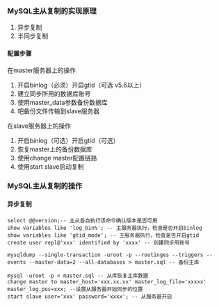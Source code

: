 ### MySQL主从复制的实现原理

1. 异步复制
2. 半同步复制

#### 配置步骤

在master服务器上的操作

1. 开启binlog（必须）开启gtid（可选 v5.6以上）
2. 建立同步所用的数据库账号
3. 使用master_data参数备份数据库
4. 吧备份文件传输到slave服务器

在slave服务器上的操作

1. 开启binlog（可选）开启gtid（可选）
2. 恢复master上的备份数据库
3. 使用change master配置链路
4. 使用start slave启动复制

### MySQL主从复制的操作

#### 异步复制

```mysql
select @@version;-- 主从各自执行该命令确认版本是否可用
show variables like 'log_bin%';	-- 主服务器执行，检查是否开启binlog
show variables like 'gtid_mode'; -- 主服务器执行，检查是否开启gtid
create user repl@'xxx' identified by 'xxxx' -- 创建同步用账号

mysqldump --single-transaction -uroot -p --routinges --triggers --events --master-data=2 --all-databases > master.sql -- 备份主库

mysql -uroot -p < master.sql -- 从库恢复主库数据
change master to master_host='xxx.xx.xx' master_log_file='xxxxx' master_log_pos=xxx; --设置从服务器开始同步的位置
start slave user='xxx' password='xxxx'; -- 从服务器开启
```



